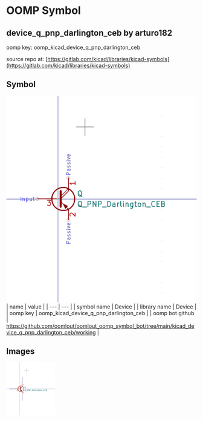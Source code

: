 # OOMP Symbol  
## device_q_pnp_darlington_ceb  by arturo182  
  
oomp key: oomp_kicad_device_q_pnp_darlington_ceb  
  
source repo at: [https://gitlab.com/kicad/libraries/kicad-symbols](https://gitlab.com/kicad/libraries/kicad-symbols)  
## Symbol  
  
[![working.png](working_600.png)](working.png)  
| name | value | 
| --- | --- | 
| symbol name | Device | 
| library name | Device | 
| oomp key | oomp_kicad_device_q_pnp_darlington_ceb | 
| oomp bot github | https://github.com/oomlout/oomlout_oomp_symbol_bot/tree/main/kicad_device_q_pnp_darlington_ceb/working | 
## Images  
  
[![working.png](working_140.png)](working.png)  
